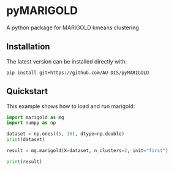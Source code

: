 # pyMARIGOLD
A python package for MARIGOLD kmeans clustering

## Installation
The latest version can be installed directly with:

```shell
pip install git+https://github.com/AU-DIS/pyMARIGOLD
```

## Quickstart

This example shows how to load and run marigold:

```python
import marigold as mg 
import numpy as np

dataset = np.ones((5, 10), dtype=np.double)
print(dataset)

result = mg.marigold(X=dataset, n_clusters=2, init="first")

print(result)
```
